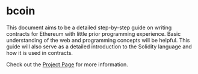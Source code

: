 # bcoin

This document aims to be a detailed step-by-step guide on writing contracts for Ethereum with little prior programming experience. Basic understanding of the web and programming concepts  will be helpful. This guide will also serve as a detailed introduction to the Solidity language and how it is used in contracts.

Check out the [Project Page](http://rodnylobos.github.io/bcoin) for more information.
